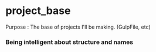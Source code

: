 # project_base
Purpose
: The base of projects I'll be making. (GulpFile, etc)


### Being intelligent about structure and names
